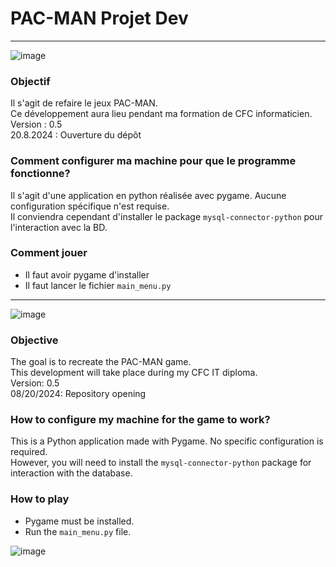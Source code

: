 # PAC-MAN Projet Dev
---
![image](https://github.com/user-attachments/assets/ffe71eea-90af-4a21-a9fa-dea458ea724d)

### Objectif ###

Il s'agit de refaire le jeux PAC-MAN.\
Ce développement aura lieu pendant ma formation de CFC informaticien.\
Version : 0.5 \
20.8.2024 : Ouverture du dépôt

### Comment configurer ma machine pour que le programme fonctionne? ###

Il s'agit d'une application en python réalisée avec pygame. Aucune configuration spécifique n'est requise.\
Il conviendra cependant d'installer le package `mysql-connector-python` pour l'interaction avec la BD.

### Comment jouer
- Il faut avoir pygame d'installer
- Il faut lancer le fichier `main_menu.py`
  

---
![image](https://github.com/user-attachments/assets/673568c7-7808-42b5-a680-8803fdebfbb3)

### Objective ###
 
The goal is to recreate the PAC-MAN game.  
This development will take place during my CFC IT diploma.  
Version: 0.5\
08/20/2024: Repository opening
 
### How to configure my machine for the game to work? ###
 
This is a Python application made with Pygame. No specific configuration is required.  
However, you will need to install the `mysql-connector-python` package for interaction with the database.
 
### How to play ###
 
- Pygame must be installed.
- Run the `main_menu.py` file.

![image](https://github.com/user-attachments/assets/24ae78c2-05ae-4cef-969d-6ef4dd2a9fc3)

